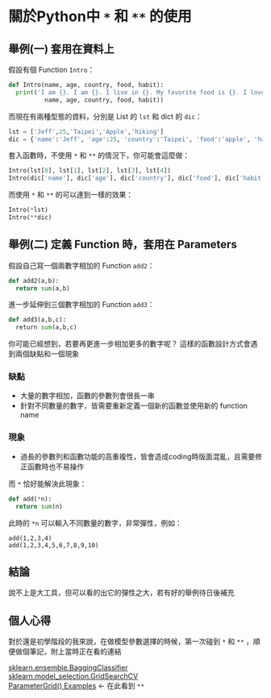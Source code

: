 
# 關於Python中 `*` 和 `**` 的使用


## 舉例(一) 套用在資料上
假設有個 Function `Intro`：
```python
def Intro(name, age, country, food, habit):
  print('I am {}. I am {}. I live in {}. My favorite food is {}. I love {}'.format(
          name, age, country, food, habit))
```
而現在有兩種型態的資料，分別是 List 的 `lst` 和 dict 的 `dic`：
```python
lst = ['Jeff',25,'Taipei','Apple','hiking']
dic = {'name':'Jeff', 'age':25, 'country':'Taipei', 'food':'apple', 'habit':'hiking'}
```
套入函數時，不使用 `*` 和 `**` 的情況下，你可能會這麼做：
```python
Intro(lst[0], lst[1], lst[2], lst[3], lst[4])
Intro(dic['name'], dic['age'], dic['country'], dic['food'], dic['habit'])
```
而使用 `*` 和 `**` 的可以達到一樣的效果：
```python
Intro(*lst)
Intro(**dic)
```

## 舉例(二) 定義 Function 時，套用在 Parameters
假設自己寫一個兩數字相加的 Function `add2`：
```python
def add2(a,b):
  return sum(a,b)
```
進一步延伸到三個數字相加的 Function `add3`：
```python
def add3(a,b,c):
  return sum(a,b,c)
```
你可能已經想到，若要再更進一步相加更多的數字呢？ 這樣的函數設計方式會遇到兩個缺點和一個現象
### 缺點
* 大量的數字相加，函數的參數列會很長一串
* 針對不同數量的數字，皆需要重新定義一個新的函數並使用新的 function name
### 現象
* 過長的參數列和函數功能的高重複性，皆會造成coding時版面混亂，且需要修正函數時也不易操作

而 `*` 恰好能解決此現象：
```python
def add(*n):
  return sum(n)
```
此時的 `*n` 可以輸入不同數量的數字，非常彈性，例如：
```pythoh
add(1,2,3,4)
add(1,2,3,4,5,6,7,8,9,10)
```

## 結論
說不上是大工具，但可以看的出它的彈性之大，若有好的舉例待日後補充

## 個人心得
對於還是初學階段的我來說，在做模型參數選擇的時候，第一次碰到 `*` 和 `**` ，順便做個筆記，附上當時正在看的連結

[sklearn.ensemble.BaggingClassifier](http://scikit-learn.org/stable/modules/generated/sklearn.ensemble.BaggingClassifier.html)  
[sklearn.model_selection.GridSearchCV](http://scikit-learn.org/stable/modules/generated/sklearn.model_selection.GridSearchCV.html)  
[ParameterGrid() Examples](https://www.programcreek.com/python/example/91157/sklearn.model_selection.ParameterGrid) ← 在此看到 `**`



